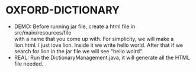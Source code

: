 # OXFORD-DICTIONARY
+ DEMO: Before running jar file, create a html file in src/main/resources/file  
with a name that you come up with. For simplicity, we will make a lion.html. 
I just love lion. 
Inside it we write hello world. After that if we search for 
lion in the jar file we will see "hello wolrd". 
+ REAL: Run the DictionaryManagement.java, it will generate all the
HTML file needed.
